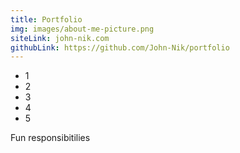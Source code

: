 ```yaml
---
title: Portfolio
img: images/about-me-picture.png
siteLink: john-nik.com
githubLink: https://github.com/John-Nik/portfolio
---
```

* 1
* 2
* 3
* 4
* 5

Fun responsibitilies
